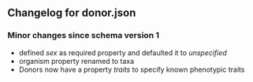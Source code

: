 ## Changelog for donor.json

### Minor changes since schema version 1

* defined *sex* as required property and defaulted it to *unspecified*
* organism property renamed to taxa
* Donors now have a property *traits* to specify known phenotypic traits
